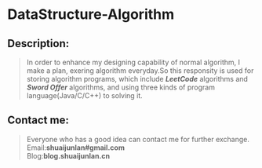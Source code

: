 # DataStructure-Algorithm
## Description:
> In order to enhance my designing capability of normal algorithm, I make a plan, exering algorithm everyday.So this responsity is used for storing algorithm programs, which include ___LeetCode___ algorithms and ___Sword Offer___ algorithms, and using three kinds of program language(Java/C/C++) to solving it.
 
## Contact me:
> Everyone who has a good idea can contact me for further exchange.</br>
> Email:__shuaijunlan#gmail.com__ </br>
> Blog:__blog.shuaijunlan.cn__
